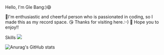 
Hello, I'm Gle Bang:)😄


💪I'm enthusiastic and cheerful person who is passionated in coding, so I made this as my record space.
😘 Thanks for visiting here.:-)
🤩 Hope you to enjoy!!




Skills 
<img src="https://img.shields.io/badge/Instagram-3DDC84?style=flat-square&logo=Instagram&logoColor=pink"/>





![Anurag's GitHub stats](https://github-readme-stats.vercel.app/api?username=Gwithjoy&show_icons=true&theme=radical)
